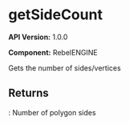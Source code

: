 # getSideCount

**API Version:** 1.0.0

**Component:** RebelENGINE

Gets the number of sides/vertices

## Returns

: Number of polygon sides

